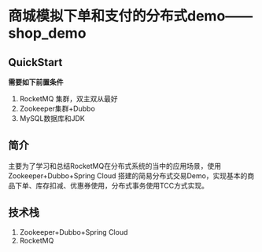 # 商城模拟下单和支付的分布式demo——shop_demo

## QuickStart

**需要如下前置条件**

1. RocketMQ 集群，双主双从最好
2. Zookeeper集群+Dubbo
3. MySQL数据库和JDK

## 简介

主要为了学习和总结RocketMQ在分布式系统的当中的应用场景，使用Zookeeper+Dubbo+Spring Cloud 搭建的简易分布式交易Demo，实现基本的商品下单、库存扣减、优惠券使用，分布式事务使用TCC方式实现。

## 技术栈

1. Zookeeper+Dubbo+Spring Cloud
2. RocketMQ
